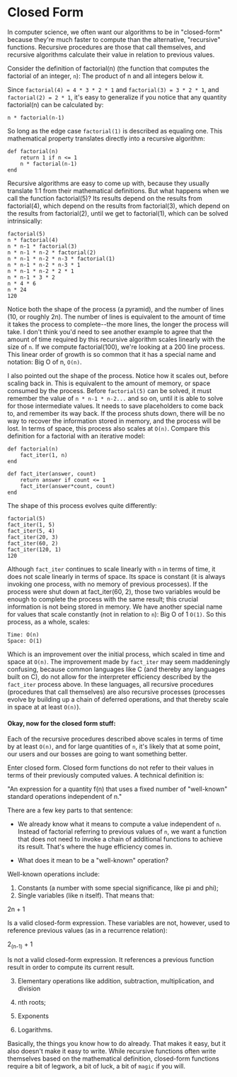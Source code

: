 # Closed Form

In computer science, we often want our algorithms to be in "closed-form" because they're much faster to compute than the alternative, "recursive" functions. Recursive procedures are those that call themselves, and recursive algorithms calculate their value in relation to previous values.

Consider the definition of factorial(n) (the function that computes the factorial of an integer, `n`): The product of n and all integers below it. 

Since `factorial(4) = 4 * 3 * 2 * 1` and `factorial(3) = 3 * 2 * 1`, and `factorial(2) = 2 * 1`, it's easy to generalize if you notice that any quantity factorial(n) can be calculated by:

	n * factorial(n-1)
	
So long as the edge case `factorial(1)` is described as equaling one. This mathematical property translates directly into a recursive algorithm:

	def factorial(n)
		return 1 if n <= 1
		n * factorial(n-1)
	end
	
Recursive algorithms are easy to come up with, because they usually translate 1:1 from their mathematical definitions. But what happens when we call the function factorial(5)? Its results depend on the results from factorial(4), which depend on the results from factorial(3), which depend on the results from factorial(2), until we get to factorial(1), which can be solved intrinsically:

	factorial(5)
	n * factorial(4)
	n * n-1 * factorial(3)
	n * n-1 * n-2 * factorial(2)
	n * n-1 * n-2 * n-3 * factorial(1)
	n * n-1 * n-2 * n-3 * 1
	n * n-1 * n-2 * 2 * 1
	n * n-1 * 3 * 2
	n * 4 * 6
	n * 24
	120
	
Notice both the shape of the process (a pyramid), and the number of lines (10, or roughly 2n). The number of lines is equivalent to the amount of time it takes the process to complete--the more lines, the longer the process will take. I don't think you'd need to see another example to agree that the amount of time required by this recursive algorithm scales linearly with the size of `n`. If we compute factorial(100), we're looking at a 200 line process. This linear order of growth is so common that it has a special name and notation: Big O of n, `O(n)`. 

I also pointed out the shape of the process. Notice how it scales out, before scaling back in. This is equivalent to the amount of memory, or space consumed by the process. Before `factorial(5)` can be solved, it must remember the value of `n * n-1 * n-2...` and so on, until it is able to solve for those intermediate values. It needs to save placeholders to come back to, and remember its way back. If the process shuts down, there will be no way to recover the information stored in memory, and the process will be lost. In terms of space, this process also scales at `O(n)`. Compare this definition for a factorial with an iterative model:

	def factorial(n)
		fact_iter(1, n)
	end
	
	def fact_iter(answer, count)
		return answer if count <= 1
		fact_iter(answer*count, count)
	end
	
The shape of this process evolves quite differently:

	factorial(5)
	fact_iter(1, 5)
	fact_iter(5, 4)
	fact_iter(20, 3)
	fact_iter(60, 2)
	fact_iter(120, 1)
	120
	
Although `fact_iter` continues to scale linearly with `n` in terms of time, it does not scale linearly in terms of space. Its space is constant (it is always invoking one process, with no memory of previous processes). If the process were shut down at fact_iter(60, 2), those two variables would be enough to complete the process with the same result; this crucial information is not being stored in memory. We have another special name for values that scale constantly (not in relation to `n`): Big O of 1 `O(1)`. So this process, as a whole, scales:

	Time: O(n)
	Space: O(1)
	
Which is an improvement over the initial process, which scaled in time and space at `O(n)`. The improvement made by `fact_iter` may seem maddeningly confusing, because common languages like C (and thereby any languages built on C), do not allow for the interpreter efficiency described by the `fact_iter` process above. In these languages, all recursive procedures (procedures that call themselves) are also recursive processes (processes evolve by building up a chain of deferred operations, and that thereby scale in space at at least `O(n)`). 

#### Okay, now for the closed form stuff:

Each of the recursive procedures described above scales in terms of time by at least `O(n)`, and for large quantities of `n`, it's likely that at some point, our users and our bosses are going to want something better.

Enter closed form. Closed form functions do not refer to their values in terms of their previously computed values. A technical definition is:

"An expression for a quantity f(n) that uses a fixed number of "well-known" standard operations independent of n."

There are a few key parts to that sentence:

* We already know what it means to compute a value independent of `n`. Instead of factorial referring to previous values of `n`, we want a function that does not need to invoke a chain of additional functions to achieve its result. That's where the huge efficiency comes in.

* What does it mean to be a "well-known" operation?

Well-known operations include: 

1) Constants (a number with some special significance, like pi and phi); 
2) Single variables (like n itself). That means that:
	
2n + 1
	
Is a valid closed-form expression. These variables are not, however, used to reference previous values (as in a recurrence relation):

2<sub>(n-1)</sub> + 1

Is not a valid closed-form expression. It references a previous function result in order to compute its current result.

3) Elementary operations like addition, subtraction, multiplication, and division

4) nth roots; 

5) Exponents

6) Logarithms. 

Basically, the things you know how to do already. That makes it easy, but it also doesn't make it easy to write. While recursive functions often write themselves based on the mathematical definition, closed-form functions require a bit of legwork, a bit of luck, a bit of `magic` if you will. 

